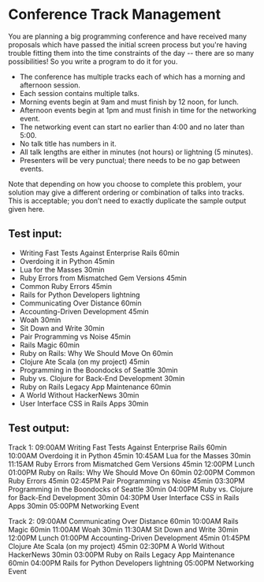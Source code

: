 # Conference Track Management

You are planning a big programming conference and have received many proposals which have passed the initial screen process but you're having trouble fitting them into the time constraints of the day -- there are so many possibilities! So you write a program to do it for you.

  - The conference has multiple tracks each of which has a morning and afternoon session.
  - Each session contains multiple talks.
  - Morning events begin at 9am and must finish by 12 noon, for lunch.
  - Afternoon events begin at 1pm and must finish in time for the networking event.
  - The networking event can start no earlier than 4:00 and no later than 5:00.
  - No talk title has numbers in it.
  - All talk lengths are either in minutes (not hours) or lightning (5 minutes).
  - Presenters will be very punctual; there needs to be no gap between events.

Note that depending on how you choose to complete this problem, your solution may give a different ordering or combination of talks into tracks. This is acceptable; you don’t need to exactly duplicate the sample output given here.

## Test input:

  - Writing Fast Tests Against Enterprise Rails 60min
  - Overdoing it in Python 45min
  - Lua for the Masses 30min
  - Ruby Errors from Mismatched Gem Versions 45min
  - Common Ruby Errors 45min
  - Rails for Python Developers lightning
  - Communicating Over Distance 60min
  - Accounting-Driven Development 45min
  - Woah 30min
  - Sit Down and Write 30min
  - Pair Programming vs Noise 45min
  - Rails Magic 60min
  - Ruby on Rails: Why We Should Move On 60min
  - Clojure Ate Scala (on my project) 45min
  - Programming in the Boondocks of Seattle 30min
  - Ruby vs. Clojure for Back-End Development 30min
  - Ruby on Rails Legacy App Maintenance 60min
  - A World Without HackerNews 30min
  - User Interface CSS in Rails Apps 30min

## Test output:

Track 1:
09:00AM Writing Fast Tests Against Enterprise Rails 60min
10:00AM Overdoing it in Python 45min
10:45AM Lua for the Masses 30min
11:15AM Ruby Errors from Mismatched Gem Versions 45min
12:00PM Lunch
01:00PM Ruby on Rails: Why We Should Move On 60min
02:00PM Common Ruby Errors 45min
02:45PM Pair Programming vs Noise 45min
03:30PM Programming in the Boondocks of Seattle 30min
04:00PM Ruby vs. Clojure for Back-End Development 30min
04:30PM User Interface CSS in Rails Apps 30min
05:00PM Networking Event

Track 2:
09:00AM Communicating Over Distance 60min
10:00AM Rails Magic 60min
11:00AM Woah 30min
11:30AM Sit Down and Write 30min
12:00PM Lunch
01:00PM Accounting-Driven Development 45min
01:45PM Clojure Ate Scala (on my project) 45min
02:30PM A World Without HackerNews 30min
03:00PM Ruby on Rails Legacy App Maintenance 60min
04:00PM Rails for Python Developers lightning
05:00PM Networking Event

